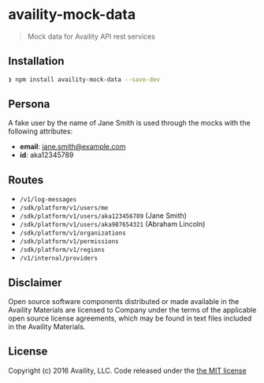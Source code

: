 # availity-mock-data

> Mock data for Availity API rest services

## Installation

```bash
❯ npm install availity-mock-data --save-dev
```


## Persona

A fake user by the name of Jane Smith is used through the mocks with the following attributes:

- **email**: jane.smith@example.com
- **id**: aka12345789

## Routes

- `/v1/log-messages`
- `/sdk/platform/v1/users/me`
- `/sdk/platform/v1/users/aka123456789` (Jane Smith)
- `/sdk/platform/v1/users/aka987654321` (Abraham Lincoln)
- `/sdk/platform/v1/organizations`
- `/sdk/platform/v1/permissions`
- `/sdk/platform/v1/regions`
- `/v1/internal/providers`

## Disclaimer

Open source software components distributed or made available in the Availity Materials are licensed to Company under the terms of the applicable open source license agreements, which may be found in text files included in the Availity Materials.


## License

Copyright (c) 2016 Availity, LLC. Code released under the [the MIT license](LICENSE)
